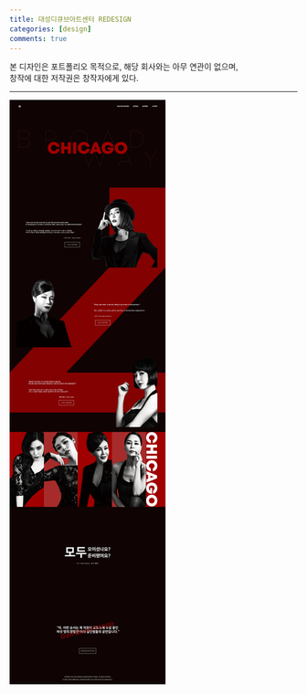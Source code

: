 ```yaml
---
title: 대성디큐브아트센터 REDESIGN
categories: [design]
comments: true
---
```


본 디자인은 포트폴리오 목적으로, 해당 회사와는 아무 연관이 없으며, <br>
창작에 대한 저작권은 창작자에게 있다.
***

![WEB](/assets/img/remain_pc.jpg)